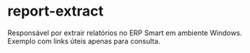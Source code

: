 # report-extract
Responsável por extrair relatórios no ERP Smart em ambiente Windows. Exemplo com links úteis apenas para consulta.

